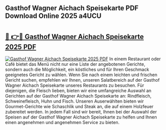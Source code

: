 ## Gasthof Wagner Aichach Speisekarte PDF Download Online 2025 a4UCU

# <h2><a href="http://gceghv.nevu.top/?p=Gasthof+Wagner+Aichach+Speisekarte">🔗 👉🔴 Gasthof Wagner Aichach Speisekarte 2025 PDF</a></h2>

[![Gasthof Wagner Aichach Speisekarte 2025 PDF](https://i.imgur.com/dBaPXMq.png)](http://gceghv.nevu.top/?p=Gasthof+Wagner+Aichach+Speisekarte)
In einem Restaurant oder Café bietet das Menü nicht nur eine Liste der angebotenen Gerichte, sondern auch die Möglichkeit, ein köstliches und für Ihren Geschmack geeignetes Gericht zu wählen. Wenn Sie nach einem leichten und frischen Gericht suchen, empfehlen wir Ihnen, unseren Salatbereich auf der Gasthof Wagner Aichach Speisekarte unseres Restaurants zu besuchen. Für diejenigen, die Fleisch lieben, bieten wir eine umfangreiche Auswahl an Gerichten auf der Gasthof Wagner Aichach Speisekarte an: Rindfleisch, Schweinefleisch, Huhn und Fisch. Unseren Auserwählten bieten wir Gourmet-Gerichte wie Schaschlik und Steak an, die auf einem Holzfeuer zubereitet werden. In jedem Fall sind wir bereit, Ihnen bei der Auswahl der Speisen auf der Gasthof Wagner Aichach Speisekarte zu helfen und Ihnen einen angenehmen und angenehmen Service zu bieten.
